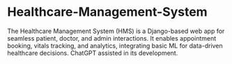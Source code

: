 # Healthcare-Management-System
The Healthcare Management System (HMS) is a Django-based web app for seamless patient, doctor, and admin interactions. It enables appointment booking, vitals tracking, and analytics, integrating basic ML for data-driven healthcare decisions. ChatGPT assisted in its development.
